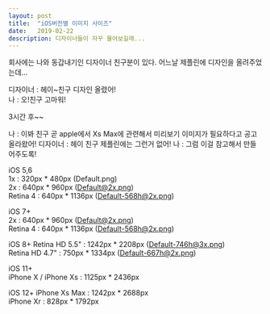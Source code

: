```yaml
---
layout: post
title:  "iOS버전별 이미지 사이즈"
date:   2019-02-22
description: 디자이너들이 자꾸 물어보길래...
---
```


 회사에는 나와 동갑내기인 디자이너 친구분이 있다.
 어느날 제플린에 디자인을 올려주었는데...
 
 디자이너 : 헤이~친구 디자인 올렸어!  
 나 : 오!친구 고마워!  
 
 3시간 후~~
 
 나 : 이봐 친구 곧 apple에서 Xs Max에 관련해서 미리보기 이미지가 필요하다고 공고 올라왔어!
 디자이너 : 헤이 친구 제플린에는 그런거 없어! 
 나 : 그럼 이걸 참고해서 만들어주도록!
 
 
iOS 5,6  
1x : 320px * 480px (Default.png)  
2x : 640px * 960px (Default@2x.png)  
Retina 4 : 640px * 1136px (Default-568h@2x.png)  

iOS 7+  
2x : 640px * 960px (Default@2x.png)  
Retina 4 : 640px * 1136px (Default-568h@2x.png)  

iOS 8+
Retina HD 5.5" : 1242px * 2208px (Default-746h@3x.png)  
Retina HD 4.7" : 750px * 1334px (Default-667h@2x.png)  

iOS 11+  
iPhone X / iPhone Xs : 1125px * 2436px  

iOS 12+
iPhone Xs Max : 1242px * 2688px  
iPhone Xr : 828px * 1792px  
